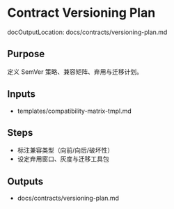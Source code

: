 # Contract Versioning Plan

docOutputLocation: docs/contracts/versioning-plan.md

## Purpose

定义 SemVer 策略、兼容矩阵、弃用与迁移计划。

## Inputs

- templates/compatibility-matrix-tmpl.md

## Steps

- 标注兼容类型（向前/向后/破坏性）
- 设定弃用窗口、灰度与迁移工具包

## Outputs

- docs/contracts/versioning-plan.md
